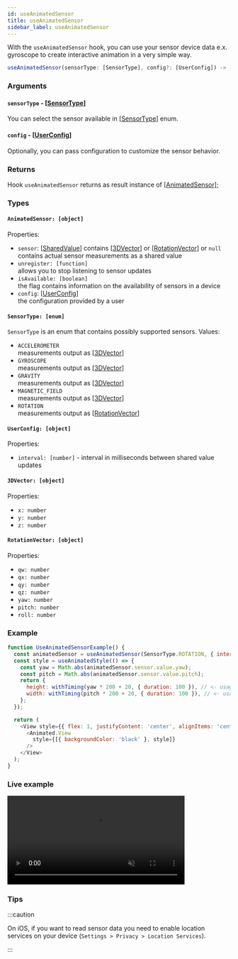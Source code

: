 ```yaml
---
id: useAnimatedSensor
title: useAnimatedSensor
sidebar_label: useAnimatedSensor
---
```


With the `useAnimatedSensor` hook, you can use your sensor device data e.x. gyroscope to create interactive animation in a very simple way.

```js
useAnimatedSensor(sensorType: [SensorType], config?: [UserConfig]) -> [AnimatedSensor]
```

### Arguments

#### `sensorType` - [[SensorType](#sensortype-enum)]
You can select the sensor available in [[SensorType](#sensortype-enum)] enum.

#### `config` - [[UserConfig](#userconfig-object)]
Optionally, you can pass configuration to customize the sensor behavior.

### Returns
Hook `useAnimatedSensor` returns as result instance of [[AnimatedSensor](#animatedsensor-object)];

### Types

#### `AnimatedSensor: [object]`
Properties:
* `sensor`: [[SharedValue](../../api/hooks/useSharedValue)] contains [[3DVector](#3dvector-object)] or [[RotationVector](#rotationvector-object)] or `null`  
  contains actual sensor measurements as a shared value
* `unregister: [function]`  
  allows you to stop listening to sensor updates
* `isAvailable: [boolean]`  
  the flag contains information on the availability of sensors in a device
* `config`: [[UserConfig](#userconfig-object)]  
  the configuration provided by a user

#### `SensorType: [enum]`
`SensorType` is an enum that contains possibly supported sensors.
Values:
* `ACCELEROMETER`  
  measurements output as [[3DVector](#3dvector-object)]
* `GYROSCOPE`  
  measurements output as [[3DVector](#3dvector-object)]
* `GRAVITY`  
  measurements output as [[3DVector](#3dvector-object)]
* `MAGNETIC_FIELD`  
  measurements output as [[3DVector](#3dvector-object)]
* `ROTATION`  
  measurements output as [[RotationVector](#rotationvector-object)]

#### `UserConfig: [object]`
Properties:
* `interval: [number]` - interval in milliseconds between shared value updates

#### `3DVector: [object]`
Properties:
* `x: number`
* `y: number`
* `z: number`

#### `RotationVector: [object]`
Properties:
* `qw: number`
* `qx: number`
* `qy: number`
* `qz: number`
* `yaw: number`
* `pitch: number`
* `roll: number`

### Example
```js
function UseAnimatedSensorExample() {
  const animatedSensor = useAnimatedSensor(SensorType.ROTATION, { interval: 10 }); // <- initialization
  const style = useAnimatedStyle(() => {
    const yaw = Math.abs(animatedSensor.sensor.value.yaw);
    const pitch = Math.abs(animatedSensor.sensor.value.pitch);
    return {
      height: withTiming(yaw * 200 + 20, { duration: 100 }), // <- usage
      width: withTiming(pitch * 200 + 20, { duration: 100 }), // <- usage
    };
  });

  return (
    <View style={{ flex: 1, justifyContent: 'center', alignItems: 'center' }}>
      <Animated.View
        style={[{ backgroundColor: 'black' }, style]}
      />
    </View>
  );
}
```

### Live example

<video src="https://user-images.githubusercontent.com/36106620/158634922-eaad656e-c837-44d5-8d51-8e7fa27c5a16.mp4" controls="controls" muted="muted" width="400"></video>

### Tips

:::caution

On iOS, if you want to read sensor data you need to enable location services on your device (`Settings > Privacy > Location Services`).

:::

